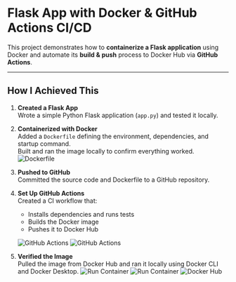 # Flask App with Docker & GitHub Actions CI/CD

This project demonstrates how to **containerize a Flask application** using Docker and automate its **build & push** process to Docker Hub via **GitHub Actions**.

---

## How I Achieved This

1. **Created a Flask App**  
   Wrote a simple Python Flask application (`app.py`) and tested it locally.

2. **Containerized with Docker**  
   Added a `Dockerfile` defining the environment, dependencies, and startup command.  
   Built and ran the image locally to confirm everything worked.
	![Dockerfile](FlaskApp/Screenshot(327).png)

3. **Pushed to GitHub**  
   Committed the source code and Dockerfile to a GitHub repository.
	

4. **Set Up GitHub Actions**  
   Created a CI workflow that:
   - Installs dependencies and runs tests
   - Builds the Docker image
   - Pushes it to Docker Hub

	![GitHub Actions](FlaskApp/Screenshot(334).png)
	![GitHub Actions](FlaskApp/Screenshot(323).png)

5. **Verified the Image**  
   Pulled the image from Docker Hub and ran it locally using Docker CLI and Docker Desktop.
	![Run Container](FlaskApp/Screenshot(330).png)
	![Run Container](FlaskApp/Screenshot(329).png)
	![Docker Hub](FlaskApp/Screenshot(331).png)


